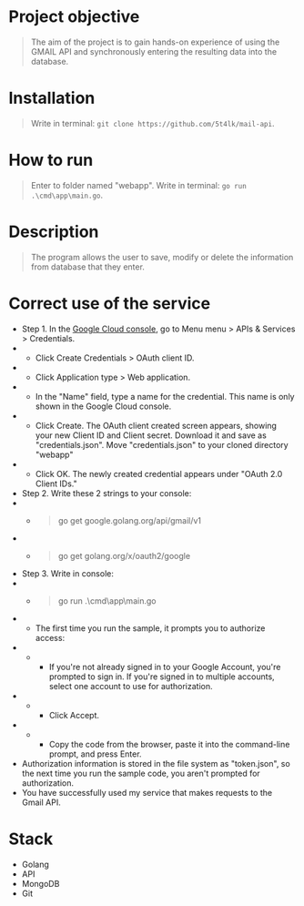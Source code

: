 # Project objective
> The aim of the project is to gain hands-on experience of using the GMAIL API and synchronously entering the resulting data into the database.
# Installation
> Write in terminal: `git clone https://github.com/5t4lk/mail-api`.
# How to run
> Enter to folder named "webapp". Write in terminal: `go run .\cmd\app\main.go`.
# Description
> The program allows the user to save, modify or delete the information from database that they enter.
# Correct use of the service
- Step 1. In the [Google Cloud console](https://console.cloud.google.com/), go to Menu menu > APIs & Services > Credentials.
- - Click Create Credentials > OAuth client ID.
- - Click Application type > Web application.
- - In the "Name" field, type a name for the credential. This name is only shown in the Google Cloud console.
- - Click Create. The OAuth client created screen appears, showing your new Client ID and Client secret. Download it and save as "credentials.json". Move "credentials.json" to your cloned directory "webapp"
- - Click OK. The newly created credential appears under "OAuth 2.0 Client IDs."
- Step 2. Write these 2 strings to your console:
- - >go get google.golang.org/api/gmail/v1
- - >go get golang.org/x/oauth2/google
- Step 3. Write in console:
- - >go run .\cmd\app\main.go
- - The first time you run the sample, it prompts you to authorize access:
- - - If you're not already signed in to your Google Account, you're prompted to sign in. If you're signed in to multiple accounts, select one account to use for authorization.
- - - Click Accept.
- - - Copy the code from the browser, paste it into the command-line prompt, and press Enter.
- Authorization information is stored in the file system as "token.json", so the next time you run the sample code, you aren't prompted for authorization.
- You have successfully used my service that makes requests to the Gmail API.




# Stack
- Golang
- API
- MongoDB
- Git